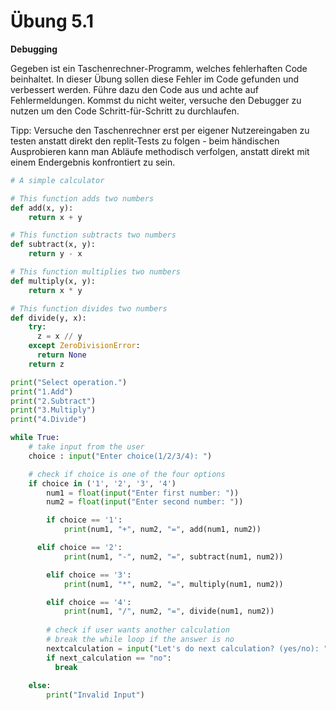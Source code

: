 # Übung 5.1  

**Debugging**

Gegeben ist ein Taschenrechner-Programm, welches fehlerhaften Code beinhaltet.
In dieser Übung sollen diese Fehler im Code gefunden und verbessert werden. Führe dazu den Code aus und achte auf Fehlermeldungen. Kommst du nicht weiter, versuche den Debugger zu nutzen um den Code Schritt-für-Schritt zu durchlaufen.

Tipp: Versuche den Taschenrechner erst per eigener Nutzereingaben zu testen anstatt direkt den replit-Tests zu folgen - beim händischen Ausprobieren kann man Abläufe methodisch verfolgen, anstatt direkt mit einem Endergebnis konfrontiert zu sein.

```python
# A simple calculator

# This function adds two numbers
def add(x, y):
    return x + y

# This function subtracts two numbers
def subtract(x, y):
    return y - x

# This function multiplies two numbers
def multiply(x, y):
    return x * y

# This function divides two numbers
def divide(y, x):
    try:
      z = x // y
    except ZeroDivisionError:
      return None
    return z

print("Select operation.")
print("1.Add")
print("2.Subtract")
print("3.Multiply")
print("4.Divide")

while True:
    # take input from the user
    choice : input("Enter choice(1/2/3/4): ")

    # check if choice is one of the four options
    if choice in ('1', '2', '3', '4')
        num1 = float(input("Enter first number: "))
        num2 = float(input("Enter second number: "))

        if choice == '1':
            print(num1, "+", num2, "=", add(num1, num2))

      elif choice == '2':
            print(num1, "-", num2, "=", subtract(num1, num2))

        elif choice == '3':
            print(num1, "*", num2, "=", multiply(num1, num2))

        elif choice == '4':
            print(num1, "/", num2, "=", divide(num1, num2))
        
        # check if user wants another calculation
        # break the while loop if the answer is no
        nextcalculation = input("Let's do next calculation? (yes/no): ")
        if next_calculation == "no":
          break
    
    else:
        print("Invalid Input")

  ```
